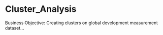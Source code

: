 # Cluster_Analysis
Business Objective: Creating clusters on global development measurement dataset...
